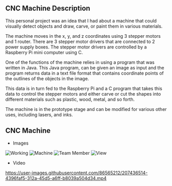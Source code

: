## CNC Machine Description

This personal project was an idea that I had about a machine that could visually detect objects and draw,
carve, or paint them in various materials.

The machine moves in the x, y, and z coordinates using 3 stepper motors and 1 router. 
There are 3 stepper motor drivers that are connected to 2 power supply boxes. 
The stepper motor drivers are controlled by a Raspberry Pi mini computer using C. 

One of the functions of the machine relies in using a program that was written in Java.
This Java program, can be given an image as input and the program returns data in a text file format
that contains coordinate points of the outlines of the objects in the image.

This data is in turn fed to the Raspberry Pi and a C program that takes this data to control the stepper motors
and either carve or cut the shapes into different materials such as plastic, wood, metal, and so forth.

The machine is in the prototype stage and can be modified for various other uses, including lasers, and inks.

## CNC Machine

* Images

![Working](https://user-images.githubusercontent.com/86565212/207437934-0b084eb1-370b-4bb3-85dc-1c13ae679165.jpeg)
![Machine](https://user-images.githubusercontent.com/86565212/207437938-8c33cac5-bf0d-4317-bf95-34166db516fe.jpeg)
![Team Member](https://user-images.githubusercontent.com/86565212/207437941-30b25181-c872-4d79-9fbc-00dc2ad95c12.jpeg)
![View](https://user-images.githubusercontent.com/86565212/207437943-fca19a2e-982f-41cd-8bbf-19b954b352d6.jpeg)

* Video

https://user-images.githubusercontent.com/86565212/207436514-4396faf5-312a-45d5-a6ff-b8039a504d34.mp4



